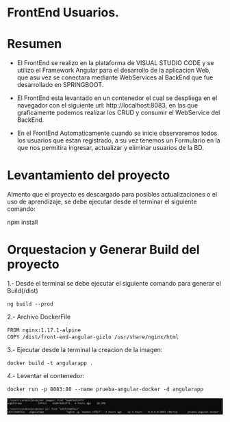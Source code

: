 # FrontEnd Usuarios.
# Resumen
 * El FrontEnd se realizo en la plataforma de VISUAL STUDIO CODE y se utilizo el Framework Angular para el desarrollo de la aplicacion Web, que asu vez se conectara mediante WebServices al BackEnd que fue desarrollado en SPRINGBOOT.  

* El FrontEnd esta levantado en un contenedor el cual se despliega en el navegador con el siguiente url: http://localhost:8083, en las que graficamente podemos realizar los CRUD y consumir el WebService del BackEnd.  

* En el FrontEnd Automaticamente cuando se inicie observaremos todos los usuarios que estan registrado, a su vez tenemos un Formulario en la que nos permitira ingresar, actualizar y eliminar usuarios de la BD.  

# Levantamiento del proyecto  

Almento que el proyecto es descargado para posibles actualizaciones o el uso de aprendizaje, se debe ejecutar desde el terminar el siguiente comando:  

  npm install  
  
# Orquestacion y Generar Build del proyecto  

1.- Desde el terminal se debe ejecutar el siguiente comando para generar el Build(/dist)  

    ng build --prod  
    
2.- Archivo DockerFile  

    FROM nginx:1.17.1-alpine
    COPY /dist/front-end-angular-gizlo /usr/share/nginx/html  

3.- Ejecutar desde la terminal la creacion de la imagen:  

    docker build -t angularapp .  
    
4.- Leventar el contenedor:  

    docker run -p 8083:80 --name prueba-angular-docker -d angularapp  
    
![Docker Angular](https://raw.githubusercontent.com/DeveloperCarJe/PruebaGizloFullStack/master/Capturas/Angular.PNG)
